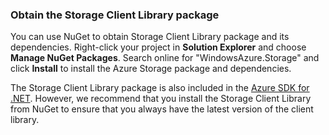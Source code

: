 ### Obtain the Storage Client Library package

You can use NuGet to obtain Storage Client Library package and its dependencies. Right-click your project in **Solution Explorer** and choose **Manage NuGet Packages**.  Search online for "WindowsAzure.Storage" and click **Install** to install the Azure Storage package and dependencies.

The Storage Client Library package is also included in the [Azure SDK for .NET](https://azure.microsoft.com/downloads/). However, we recommend that you install the Storage Client Library from NuGet to ensure that you always have the latest version of the client library.
